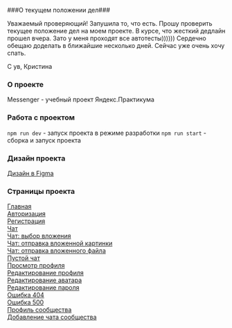###О текущем положении дел###

Уважаемый проверяющий!
Запушила то, что есть. Прошу проверить текущее положение дел на моем проекте. 
В курсе, что жесткий дедлайн прошел вчера. 
Зато у меня проходят все автотесты))))))
Сердечно обещаю доделать в ближайшие несколько дней.
Сейчас уже очень хочу спать.

С ув, Кристина


### **О проекте**
Messenger - учебный проект Яндекс.Практикума

### **Работа с проектом**
```npm run dev``` - запуск проекта в режиме разработки
```npm run start``` - сборка и запуск проекта


### **Дизайн проекта**
[Дизайн в Figma](https://www.figma.com/file/ALQ7CC5h4Zg3Ciow2FfPew/Untitled?type=design&node-id=0%3A1&mode=design&t=Zwu1RzkfLrN4Prfm-1)

### **Страницы проекта**
[Главная](https://strong-faloodeh-9b85a6.netlify.app/)  
[Авторизация](https://strong-faloodeh-9b85a6.netlify.app/pages/auth/auth)  
[Регистрация](https://strong-faloodeh-9b85a6.netlify.app/pages/register/register)  
[Чат](https://strong-faloodeh-9b85a6.netlify.app/pages/chat/chat)  
[Чат: выбор вложения](https://strong-faloodeh-9b85a6.netlify.app/pages/chat/chat-choose-attach)  
[Чат: отправка вложенной картинки](https://strong-faloodeh-9b85a6.netlify.app/pages/chat/chat-choose-attach-pic)  
[Чат: отправка вложенного файла](https://strong-faloodeh-9b85a6.netlify.app/pages/chat/chat-choose-attach-file)  
[Пустой чат](https://strong-faloodeh-9b85a6.netlify.app/pages/chat/chat-empty)  
[Просмотр профиля](https://strong-faloodeh-9b85a6.netlify.app/pages/profile/profile)  
[Редактирование профиля](https://strong-faloodeh-9b85a6.netlify.app/pages/profile/profile-edit)  
[Редактирование аватара](https://strong-faloodeh-9b85a6.netlify.app/pages/profile/profile-edit-photo)  
[Редактирование пароля](https://strong-faloodeh-9b85a6.netlify.app/pages/password-edit/password-edit)  
[Ошибка 404](https://strong-faloodeh-9b85a6.netlify.app/pages/error/404)  
[Ошибка 500](https://strong-faloodeh-9b85a6.netlify.app/pages/error/500)  
[Профиль сообщества](https://strong-faloodeh-9b85a6.netlify.app/pages/community/community)  
[Добавление чата сообщества](https://strong-faloodeh-9b85a6.netlify.app/pages/community/community-edit)  
